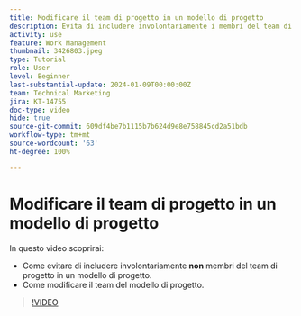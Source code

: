 ```yaml
---
title: Modificare il team di progetto in un modello di progetto
description: Evita di includere involontariamente i membri del team di progetto in un modello di progetto imparando a modificare quest’ultimo.
activity: use
feature: Work Management
thumbnail: 3426803.jpeg
type: Tutorial
role: User
level: Beginner
last-substantial-update: 2024-01-09T00:00:00Z
team: Technical Marketing
jira: KT-14755
doc-type: video
hide: true
source-git-commit: 609df4be7b1115b7b624d9e8e758845cd2a51bdb
workflow-type: tm+mt
source-wordcount: '63'
ht-degree: 100%

---
```


# Modificare il team di progetto in un modello di progetto

In questo video scoprirai:

* Come evitare di includere involontariamente **non** membri del team di progetto in un modello di progetto.
* Come modificare il team del modello di progetto.

>[!VIDEO](https://video.tv.adobe.com/v/3426803/?quality=12&learn=on)
